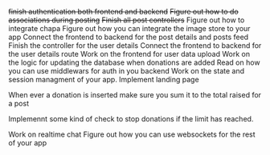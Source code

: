 ~~finish authentication both frontend and backend~~
~~Figure out how to do associations during posting~~
~~Finish all post controllers~~
Figure out how to integrate chapa
Figure out how you can integrate the image store to your app
Connect the frontend to backend for the post details and posts feed
Finish the controller for the user details
Connect the frontend to backend for the user details route
Work on the frontend for user data upload
Work on the logic for updating the database when donations are added
Read on how you can use middlewars for auth in you backend
Work on the state and session managment of your app.
Implement landing page

When ever a donation is inserted make sure you sum it to the total raised for a post

Implemennt some kind of check to stop donations if the limit has reached.

Work on realtime chat
Figure out how you can use websockets for the rest of your app
